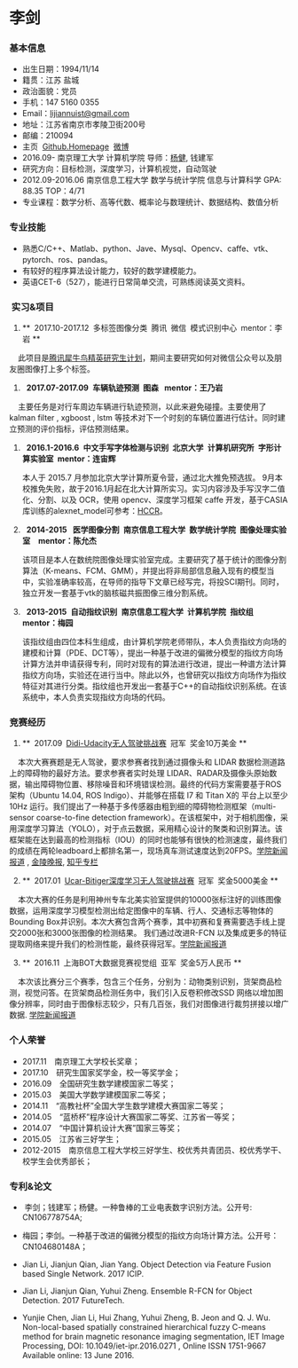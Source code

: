 # 李剑

### 基本信息                
* 出生日期：1994/11/14                  
* 籍贯：江苏 盐城                
* 政治面貌：党员     
* 手机：147 5160 0355
* Email：lijiannuist@gmail.com 
* 地址：江苏省南京市孝陵卫街200号 
* 邮编：210094
* 主页  [Github.Homepage](https://github.com/lijiannuist)  [微博](https://weibo.com/3012693523/profile?rightmod=1&wvr=6&mod=personinfo&is_all=1)
* 2016.09- 南京理工大学  计算机学院 导师：[杨健](https://baike.baidu.com/item/%E6%9D%A8%E5%81%A5/9376288?fr=aladdin), 钱建军 
* 研究方向：目标检测，深度学习，计算机视觉，自动驾驶
* 2012.09-2016.06 南京信息工程大学  数学与统计学院  信息与计算科学 GPA: 88.35 TOP：4/71    
* 专业课程：数学分析、高等代数、概率论与数理统计、数据结构、数值分析

### 专业技能
* 	熟悉C/C++、Matlab、python、Jave、Mysql、Opencv、caffe、vtk、pytorch、ros、pandas。
* 	有较好的程序算法设计能力，较好的数学建模能力。
* 	英语CET-6（527），能进行日常简单交流，可熟练阅读英文资料。

###  实习&项目

1. 	**` `2017.10-2017.12` `多标签图像分类` `腾讯` `微信` `模式识别中心` `mentor：李岩  **

     此项目是[腾讯犀牛鸟精英研究生计划](http://cs.njust.edu.cn/43/55/c1817a148309/page.htm)，期间主要研究如何对微信公众号以及朋友圈图像打上多个标签。
 
1. 	**` `2017.07-2017.09` `车辆轨迹预测` `图森 ` `mentor：王乃岩**

     主要任务是对行车周边车辆进行轨迹预测，以此来避免碰撞。主要使用了kalman filter , xgboost , lstm 等技术对下一个时刻的车辆位置进行估计。同时建立预测的评价指标，评估预测结果。
     
1. 	**` `2016.1-2016.6` `中文手写字体检测与识别` `北京大学` `计算机研究所` `字形计算实验室` `mentor：连宙辉**

     本人于 2015.7 月参加北京大学计算所夏令营，通过北大推免预选拔。 9月本校推免失败，故于2016.1月起在北大计算所实习。实习内容涉及手写汉字二值化、分割、以及 OCR，使用 opencv、深度学习框架 caffe 开发，基于CASIA库训练的alexnet_model可参考：[HCCR](http://pan.baidu.com/s/1qYCbfqs)。

2. 	**` `2014-2015` ` 医学图像分割` `南京信息工程大学` `数学统计学院` `图像处理实验室`  `mentor：陈允杰**

     该项目是本人在数统院图像处理实验室完成。主要研究了基于统计的图像分割算法（K-means、FCM、GMM），并提出将非局部信息融入现有的模型当中，实验准确率较高，在导师的指导下文章已经写完，将投SCI期刊。同时，独立开发一套基于vtk的脑核磁共振图像三维分割系统。

3. 	**` `2013-2015` `自动指纹识别` `南京信息工程大学` `计算机学院` `指纹组` `mentor：梅园**

     该指纹组由四位本科生组成，由计算机学院老师带队，本人负责指纹方向场的建模和计算（PDE、DCT等），提出一种基于改进的偏微分模型的指纹方向场计算方法并申请获得专利，同时对现有的算法进行改进，提出一种谱方法计算指纹方向场，实验还在进行当中。除此以外，也曾研究以指纹方向场作为指纹特征对其进行分类。指纹组也开发出一套基于C++的自动指纹识别系统。在该系统中，本人负责实现指纹方向场的代码。

### 竞赛经历
1. 	**` `2017.09` `[Didi-Udacity无人驾驶挑战赛](http://research.xiaojukeji.com/)` `冠军` `奖金10万美金 **

     本次大赛赛题是无人驾驶，要求参赛者找到通过摄像头和 LIDAR 数据检测道路上的障碍物的最好方法。要求参赛者实时处理 LIDAR、RADAR及摄像头原始数据，输出障碍物位置、移除噪音和环境错误检测。最终的代码方案需要基于ROS 架构（Ubuntu 14.04, ROS  Indigo）、并能够在搭载 I7 和 Titan  X的 平台上以至少 10Hz 运行。我们提出了一种基于多传感器由粗到细的障碍物检测框架（multi-sensor coarse-to-fine detection  framework）。在该框架中，对于相机图像，采用深度学习算法（YOLO），对于点云数据，采用精心设计的聚类和识别算法。该框架能在达到最高的检测指标（IOU）的同时也能够有很快的检测速度，最终我们的成绩在两轮leadboard上都排名第一，现场真车测试速度达到20FPS。[学院新闻报道](http://cs.njust.edu.cn/49/27/c1817a149799/page.htm) , [金陵晚报](http://jlwb.njnews.cn/html/2017-09/22/content_110945.htm), [知乎专栏](https://zhuanlan.zhihu.com/p/29907537)

2. 	**` `2017.01` `[Ucar-Bitiger深度学习无人驾驶挑战赛](https://www.bittiger.io/competition?utm_source=Zhihu&utm_medium=Lurenjia&utm_content=post733)` `冠军` `奖金5000美金 **

     本次大赛的任务是利用神州专车北美实验室提供的10000张标注好的训练图像数据，运用深度学习模型检测出给定图像中的车辆、行人、交通标志等物体的Bounding Box并识别。本次大赛包含两个赛季，其中初赛和复赛需要选手线上提交2000张和3000张图像的检测结果。 我们通过改进R-FCN 以及集成更多的特征提取网络来提升我们的检测性能，最终获得冠军。[学院新闻报道](http://cs.njust.edu.cn/1b/66/c1817a138086/page.htm)

3. 	**` `2016.11` `上海BOT大数据竞赛视觉组` `亚军` `奖金5万人民币 **

     本次该比赛分三个赛季，包含三个任务，分别为：动物类别识别，货架商品检测，视觉问答。在货架商品检测任务中，我们引入反卷积修改SSD 网络以增加图像分辨率，同时由于图像标志较少，只有几百张，我们对图像进行裁剪拼接以增广数据. [学院新闻报道](http://cs.njust.edu.cn/08/81/c1817a133249/page.htm)

### 个人荣誉
*    2017.11`  `南京理工大学校长奖章；
*    2017.10`  `研究生国家奖学金，校一等奖学金；
*    2016.09`  `全国研究生数学建模国家二等奖；
* 	2015.03`  `美国大学数学建模国家二等奖；
* 	2014.11`  `“高教社杯”全国大学生数学建模大赛国家二等奖；
* 	2014.05`  `“蓝桥杯”程序设计大赛国家二等奖、江苏省一等奖；
* 	2014.07`  `“中国计算机设计大赛”国家三等奖；
* 	2015.05`  `江苏省三好学生；
* 	2012-2015`  `南京信息工程大学校三好学生、校优秀共青团员、校优秀学干、校学生会优秀部长；

### 专利&论文
*  李剑；钱建军；杨健。一种鲁棒的工业电表数字识别方法。公开号: CN106778754A;
* 	梅园；李剑。一种基于改进的偏微分模型的指纹方向场计算方法。公开号：CN104680148A；

*    Jian Li, Jianjun Qian, Jian Yang. Object Detection via Feature Fusion based Single Network. 2017 ICIP.
*    Jian Li, Jianjun Qian, Yuhui Zheng. Ensemble R-FCN for Object Detection. 2017 FutureTech.
* 	Yunjie Chen, Jian Li, Hui Zhang, Yuhui Zheng, B. Jeon and Q. J. Wu. Non-local-based spatially constrained hierarchical fuzzy C-means method for brain magnetic resonance imaging segmentation, IET Image Processing, DOI: 10.1049/iet-ipr.2016.0271 , Online ISSN 1751-9667 Available online: 13 June 2016.

